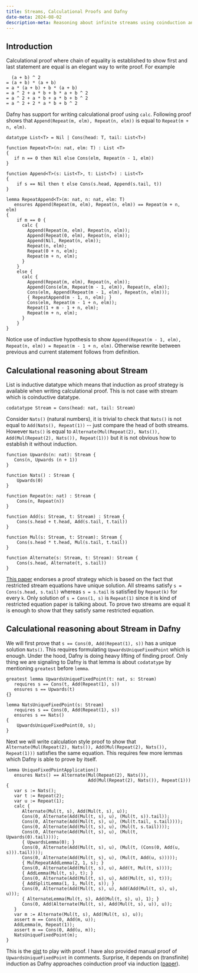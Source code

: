 ```yaml
---   
title: Streams, Calculational Proofs and Dafny
date-meta: 2024-08-02
description-meta: Reasoning about infinite streams using coinduction and Dafny
---
```


## Introduction

Calculational proof where chain of equality is established to show first and last statement are equal 
is an elegant way to write proof. For example

~~~{.default}
  (a + b) ^ 2 
= (a + b) * (a + b) 
= a * (a + b) + b * (a + b)
= a ^ 2 + a * b + b * a + b ^ 2 
= a ^ 2 + a * b + a * b + b ^ 2 
= a ^ 2 + 2 * a * b + b ^ 2
~~~

Dafny has support for writing calculational proof using `calc`. Following 
proof shows that `Append(Repeat(m, elm), Repeat(n, elm))` is equal to `Repeat(m + n, elm)`.

~~~{.dafny}
datatype List<T> = Nil | Cons(head: T, tail: List<T>)

function Repeat<T>(n: nat, elm: T) : List <T>
{
   if n == 0 then Nil else Cons(elm, Repeat(n - 1, elm))
}

function Append<T>(s: List<T>, t: List<T>) : List<T> 
{
    if s == Nil then t else Cons(s.head, Append(s.tail, t))
}

lemma RepeatAppend<T>(m: nat, n: nat, elm: T)
   ensures Append(Repeat(m, elm), Repeat(n, elm)) == Repeat(m + n, elm)
{
    if m == 0 {
      calc {
        Append(Repeat(m, elm), Repeat(n, elm));
        Append(Repeat(0, elm), Repeat(n, elm));
        Append(Nil, Repeat(n, elm));
        Repeat(n, elm);
        Repeat(0 + n, elm);
        Repeat(m + n, elm);
      }
    }
    else {
      calc {
        Append(Repeat(m, elm), Repeat(n, elm));
        Append(Cons(elm, Repeat(m - 1, elm)), Repeat(n, elm));
        Cons(elm, Append(Repeat(m - 1, elm), Repeat(n, elm)));
        { RepeatAppend(m - 1, n, elm); }
        Cons(elm, Repeat(m - 1 + n, elm));
        Repeat(1 + m - 1 + n, elm);
        Repeat(m + n, elm);
      }
    }
}
~~~

Notice use of inductive hypothesis to show `Append(Repeat(m - 1, elm), Repeat(n, elm)) = Repeat(m - 1 + n, elm)`.
Otherwise rewrite between previous and current statement follows from definition.

## Calculational reasoning about Stream

List is inductive datatype which means that induction as proof strategy is available when writing 
calculational proof. This is not case with stream which is coinductive datatype.

~~~{.dafny}
codatatype Stream = Cons(head: nat, tail: Stream)
~~~

Consider `Nats()` (natural numbers), it is trivial to check that `Nats()` is not equal to 
`Add(Nats(), Repeat(1))` -- just compare the head of both streams. However `Nats()`
is equal to `Alternate(Mul(Repeat(2), Nats()), Add(Mul(Repeat(2), Nats()), Repeat(1)))` but it is
not obvious how to establish it without induction.

~~~{.dafny}
function Upwards(n: nat): Stream {
   Cons(n, Upwards (n + 1))
}

function Nats() : Stream {
    Upwards(0)
}

function Repeat(n: nat) : Stream {
    Cons(n, Repeat(n))
}

function Add(s: Stream, t: Stream) : Stream {
    Cons(s.head + t.head, Add(s.tail, t.tail))
}

function Mul(s: Stream, t: Stream): Stream {
    Cons(s.head * t.head, Mul(s.tail, t.tail))
}

function Alternate(s: Stream, t: Stream): Stream {
    Cons(s.head, Alternate(t, s.tail))
}
~~~

[This paper](http://aszt.inf.elte.hu/~cefp2009/materials/papers/Hinze.pdf) endorses a proof 
strategy which is based on the fact that restricted stream equations have unique solution. All streams
satisfy `s = Cons(s.head, s.tail)` whereas `s = s.tail` is satisfied by `Repeat(k)` for every `k`.
Only solution of `s = Cons(1, s)` is `Repeat(1)` since it is kind of restricted equation
paper is talking about. To prove two streams are equal it is enough to show that they satisfy
same restricted equation.

## Calculational reasoning about Stream in Dafny

We will first prove that `s == Cons(0, Add(Repeat(1), s))` has a unique solution `Nats()`.  This
requires formulating `UpwardsUniqueFixedPoint` which is enough. Under the hood, Dafny is doing heavy lifting
of finding proof. Only thing we are signaling to Dafny is that lemma is about `codatatype` by mentioning 
`greatest` before `lemma`. 

~~~{.dafny}
greatest lemma UpwardsUniqueFixedPoint(t: nat, s: Stream) 
   requires s == Cons(t, Add(Repeat(1), s))
   ensures s == Upwards(t)
{}

lemma NatsUniqueFixedPoint(s: Stream)
   requires s == Cons(0, Add(Repeat(1), s))
   ensures s == Nats()
{
    UpwardsUniqueFixedPoint(0, s);
}
~~~

Next we will write calculation style proof to show that `Alternate(Mul(Repeat(2), Nats()), Add(Mul(Repeat(2), Nats()), Repeat(1)))`
satisfies the same equation. This requires few more lemmas which Dafny is able to prove by itself. 

~~~{.dafny}
lemma UniqueFixedPointApplication()
   ensures Nats() == Alternate(Mul(Repeat(2), Nats()), 
                               Add(Mul(Repeat(2), Nats()), Repeat(1)))
{
   var s := Nats();
   var t := Repeat(2);
   var u := Repeat(1);
   calc {
      Alternate(Mul(t, s), Add(Mul(t, s), u));
      Cons(0, Alternate(Add(Mul(t, s), u), (Mul(t, s)).tail));
      Cons(0, Alternate(Add(Mul(t, s), u), (Mul(t.tail, s.tail))));
      Cons(0, Alternate(Add(Mul(t, s), u), (Mul(t, s.tail))));
      Cons(0, Alternate(Add(Mul(t, s), u), (Mul(t, Upwards(0).tail))));
      { UpwardsLemma(0); }
      Cons(0, Alternate(Add(Mul(t, s), u), (Mul(t, (Cons(0, Add(u, s))).tail))));
      Cons(0, Alternate(Add(Mul(t, s), u), (Mul(t, Add(u, s)))));
      { MulRepeatAddLemma(2, 1, s); }
      Cons(0, Alternate(Add(Mul(t, s), u), Add(t, Mul(t, s))));
      { AddLemma(Mul(t, s), t); }
      Cons(0, Alternate(Add(Mul(t, s), u), Add(Mul(t, s), t)));
      { AddSplitLemma(1, 1, Mul(t, s)); }
      Cons(0, Alternate(Add(Mul(t, s), u), Add(Add(Mul(t, s), u), u)));
      { AlternateLemma(Mul(t, s), Add(Mul(t, s), u), 1); }
      Cons(0, Add(Alternate(Mul(t, s), Add(Mul(t, s), u)), u));
   }
   var m := Alternate(Mul(t, s), Add(Mul(t, s), u));
   assert m == Cons(0, Add(m, u));
   AddLemma(m, Repeat(1));
   assert m == Cons(0, Add(u, m));
   NatsUniqueFixedPoint(m);
}
~~~

This is the [gist](https://gist.github.com/rdivyanshu/2042085421d5f0762184dd7fe7cfb4cb) to play with proof. 
I have also provided manual proof of `UpwardsUniqueFixedPoint` in comments. Surprise, it depends on (transfinite)
induction as Dafny approaches coinduction proof via induction ([paper](https://www.microsoft.com/en-us/research/wp-content/uploads/2016/02/coinduction.pdf)). 





